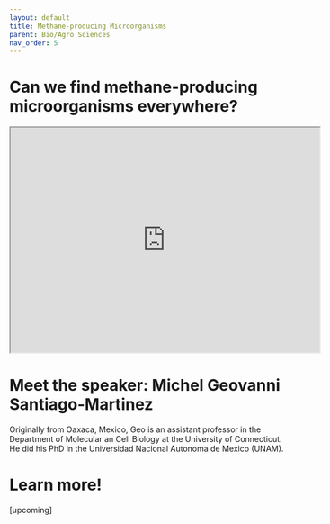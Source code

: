 ```yaml
---
layout: default
title: Methane-producing Microorganisms
parent: Bio/Agro Sciences
nav_order: 5
---
```


# Can we find methane-producing microorganisms everywhere?

<iframe width="550" height="400"
    src="https://youtube.com/embed/Rf0BrgU1KCc">
</iframe>

# Meet the speaker: Michel Geovanni Santiago-Martinez

Originally from Oaxaca, Mexico, Geo is an assistant professor in the Department of Molecular an Cell Biology at the University of Connecticut. He did his PhD in the Universidad Nacional Autonoma de Mexico (UNAM).

# Learn more!

[upcoming]